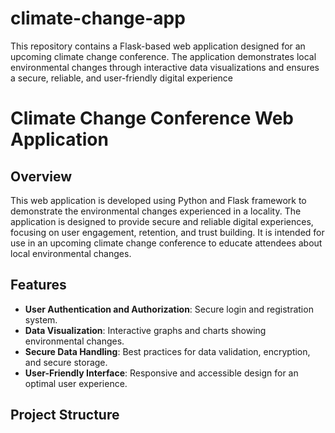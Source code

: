 # climate-change-app
This repository contains a Flask-based web application designed for an upcoming climate change conference. The application demonstrates local environmental changes through interactive data visualizations and ensures a secure, reliable, and user-friendly digital experience
# Climate Change Conference Web Application

## Overview

This web application is developed using Python and Flask framework to demonstrate the environmental changes experienced in a locality. The application is designed to provide secure and reliable digital experiences, focusing on user engagement, retention, and trust building. It is intended for use in an upcoming climate change conference to educate attendees about local environmental changes.

## Features

- **User Authentication and Authorization**: Secure login and registration system.
- **Data Visualization**: Interactive graphs and charts showing environmental changes.
- **Secure Data Handling**: Best practices for data validation, encryption, and secure storage.
- **User-Friendly Interface**: Responsive and accessible design for an optimal user experience.

## Project Structure

